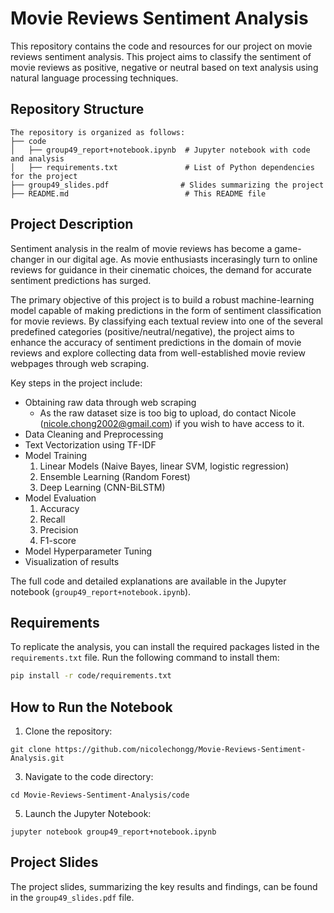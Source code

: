 # Movie Reviews Sentiment Analysis

This repository contains the code and resources for our project on movie reviews sentiment analysis. This project aims to classify the sentiment of movie reviews as positive, negative or neutral based on text analysis using natural language processing techniques.

## Repository Structure
```
The repository is organized as follows:
├── code
│   ├── group49_report+notebook.ipynb  # Jupyter notebook with code and analysis
│   ├── requirements.txt               # List of Python dependencies for the project
├── group49_slides.pdf                # Slides summarizing the project
├── README.md                          # This README file
```

## Project Description

Sentiment analysis in the realm of movie reviews has become a game-changer in our digital age. As movie enthusiasts incerasingly turn to online reviews for guidance in their cinematic choices, the demand for accurate sentiment predictions has surged. 

The primary objective of this project is to build a robust machine-learning model capable of making predictions in the form of sentiment classification for movie reviews. By classifying each textual review into one of the several predefined categories (positive/neutral/negative), the project aims to enhance the accuracy of sentiment predictions in the domain of movie reviews and explore collecting data from well-established movie review webpages through web scraping.

Key steps in the project include:
- Obtaining raw data through web scraping
  - As the raw dataset size is too big to upload, do contact Nicole (nicole.chong2002@gmail.com) if you wish to have access to it.
- Data Cleaning and Preprocessing
- Text Vectorization using TF-IDF
- Model Training
  1. Linear Models (Naive Bayes, linear SVM, logistic regression)
  2. Ensemble Learning (Random Forest)
  3. Deep Learning (CNN-BiLSTM)
- Model Evaluation
  1. Accuracy
  2. Recall
  3. Precision
  4. F1-score
- Model Hyperparameter Tuning
- Visualization of results

The full code and detailed explanations are available in the Jupyter notebook (`group49_report+notebook.ipynb`).

## Requirements

To replicate the analysis, you can install the required packages listed in the `requirements.txt` file. Run the following command to install them:

```bash
pip install -r code/requirements.txt
```

## How to Run the Notebook
1. Clone the repository:

```
git clone https://github.com/nicolechongg/Movie-Reviews-Sentiment-Analysis.git
```
3. Navigate to the code directory:

```
cd Movie-Reviews-Sentiment-Analysis/code
```
5. Launch the Jupyter Notebook:
```
jupyter notebook group49_report+notebook.ipynb
```

## Project Slides
The project slides, summarizing the key results and findings, can be found in the `group49_slides.pdf` file.






